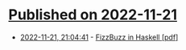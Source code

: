 # [Published on 2022-11-21](index.md)

* [2022-11-21, 21:04:41](https://news.ycombinator.com/item?id=33697905) - [FizzBuzz in Haskell [pdf]](https://themonadreader.files.wordpress.com/2014/04/fizzbuzz.pdf)
